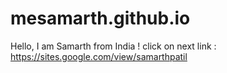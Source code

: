 # mesamarth.github.io

Hello, I am Samarth from India !
click on next link : https://sites.google.com/view/samarthpatil
